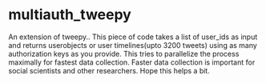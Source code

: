 # multiauth_tweepy

An extension of tweepy..
This piece of code takes a list of user_ids as input and returns userobjects or user timelines(upto 3200 tweets) using as many authorization keys as you provide.
This tries to parallelize the process maximally for fastest data collection.
Faster data collection is important for social scientists and other researchers. Hope this helps a bit.
